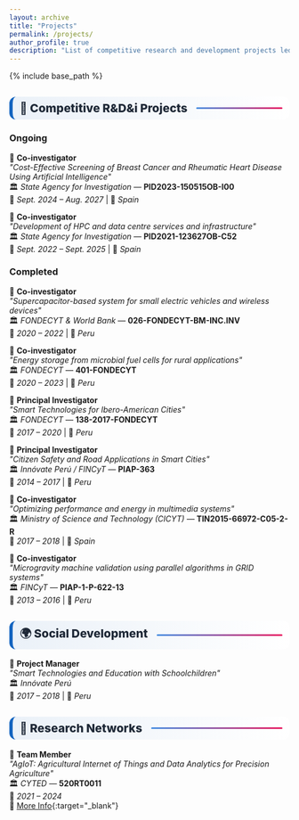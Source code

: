 ```yaml
---
layout: archive
title: "Projects"
permalink: /projects/
author_profile: true
description: "List of competitive research and development projects led or co-led by Manuel Castillo-Cara."
---
```


{% include base_path %}

<style>
  :root{
    --ink:#1f2937; 
    --muted:#6b7280; 
    --bd:#e5e7eb; 
    --soft:#f8fafc;
    --card:#ffffff; 
    --brand:#1565c0; 
    --brand2:#0b67b8; 
    --pill:#eef2ff;
  }

  /* Estilo de títulos de sección */
  .section h2 {
    display: flex;
    align-items: center;
    gap: 0.5rem;
    font-size: 1.3rem;
    font-weight: 800;
    color: var(--ink);
    background: linear-gradient(90deg, rgba(21,101,192,0.08), #ffffff);
    border-left: 6px solid var(--brand);
    border-radius: 12px;
    padding: 0.5rem 0.8rem;
  }

  .section h2::after {
    content: "";
    flex: 1;
    height: 3px;
    background: linear-gradient(to right, #4a90e2, #e91e63);
    border-radius: 2px;
    margin-left: 0.5rem;
  }

  .section h2::before {
    font-size: 1.2rem;
  }
</style>

<div class="section">
  <h2>🚀 Competitive R&D&i Projects</h2>
</div>

### **Ongoing**

📌 **Co-investigator**  
*"Cost-Effective Screening of Breast Cancer and Rheumatic Heart Disease Using Artificial Intelligence"*  
🏛️ *State Agency for Investigation* — **PID2023-150515OB-I00**  
📅 *Sept. 2024 – Aug. 2027* | 📍 *Spain*

📌 **Co-investigator**  
*"Development of HPC and data centre services and infrastructure"*  
🏛️ *State Agency for Investigation* — **PID2021-123627OB-C52**  
📅 *Sept. 2022 – Sept. 2025* | 📍 *Spain*

### **Completed**

📌 **Co-investigator**  
*"Supercapacitor-based system for small electric vehicles and wireless devices"*  
🏛️ *FONDECYT & World Bank* — **026-FONDECYT-BM-INC.INV**  
📅 *2020 – 2022* | 📍 *Peru*

📌 **Co-investigator**  
*"Energy storage from microbial fuel cells for rural applications"*  
🏛️ *FONDECYT* — **401-FONDECYT**  
📅 *2020 – 2023* | 📍 *Peru*

📌 **Principal Investigator**  
*"Smart Technologies for Ibero-American Cities"*  
🏛️ *FONDECYT* — **138-2017-FONDECYT**  
📅 *2017 – 2020* | 📍 *Peru*

📌 **Principal Investigator**  
*"Citizen Safety and Road Applications in Smart Cities"*  
🏛️ *Innóvate Perú / FINCyT* — **PIAP-363**  
📅 *2014 – 2017* | 📍 *Peru*

📌 **Co-investigator**  
*"Optimizing performance and energy in multimedia systems"*  
🏛️ *Ministry of Science and Technology (CICYT)* — **TIN2015-66972-C05-2-R**  
📅 *2017 – 2018* | 📍 *Spain*

📌 **Co-investigator**  
*"Microgravity machine validation using parallel algorithms in GRID systems"*  
🏛️ *FINCyT* — **PIAP-1-P-622-13**  
📅 *2013 – 2016* | 📍 *Peru*

<div class="section">
  <h2>🌍 Social Development</h2>
</div>

📌 **Project Manager**  
*"Smart Technologies and Education with Schoolchildren"*  
🏛️ *Innóvate Perú*  
📅 *2017 – 2018* | 📍 *Peru*

<div class="section">
  <h2>🔗 Research Networks</h2>
</div>

📌 **Team Member**  
*"AgIoT: Agricultural Internet of Things and Data Analytics for Precision Agriculture"*  
🏛️ *CYTED* — **520RT0011**  
📅 *2021 – 2024*  
🔗 [More Info](http://www.cyted.org/AgIoT){:target="_blank"}